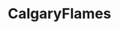 ---
title: CalgaryFlames
crosslinks:
- hockey
- canucks
- livven
- NHLStreams
- place
- EdmontonOilers
- Calgary
- reddit_stream
- rangers
- ColoradoAvalanche
- The_Donald
- reactiongifs
- caps
- Coyotes
- canesfanfics
- announcements
- MegaMegaMonitor
- Anxiety
- conspiracy
- BlueJackets
---